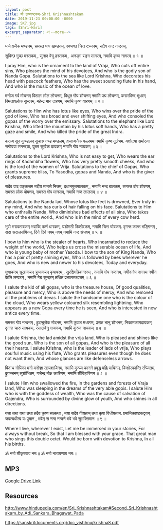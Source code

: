 ```yaml
---
layout: post
title: श्री कृष्णाष्टकम्-Shri Krishnashtakam
date: 2019-11-23 00:00:00 -0000
image: SK7.jpg
tags: [Shri-Hari]
excerpt_separator: <!--more-->
---
```

<!--more-->

भजे व्रजैक मण्डनम्, समस्त पाप खण्डनम्,
स्वभक्त चित्त रञ्जनम्, सदैव नन्द नन्दनम्,

सुपिन्छ गुच्छ मस्तकम् , सुनाद वेणु हस्तकम् ,
अनङ्ग रङ्ग सागरम्, नमामि कृष्ण नागरम् ॥ १ ॥

I pray Him, who is the ornament to the land of Vraja,
Who cuts off entire sins,
Who pleases the mind of his devotees,
And who is the godly son of Nanda Gopa.
Salutations to the sea like Lord Krishna,
Who decorates his head with peacock feathers,
Who has the sweet sounding flute in his hand,
And who is the music of the ocean of love.

मनोज गर्व मोचनम् विशाल लोल लोचनम्,
विधूत गोप शोचनम् नमामि पद्म लोचनम्,
करारविन्द भूधरम् स्मितावलोक सुन्दरम्,
महेन्द्र मान दारणम्, नमामि कृष्ण वारणम् ॥ २ ॥



Salutations to Him who has lotus like eyes,
Who wins over the pride of the god of love,
Who has broad and ever shifting eyes,
And who consoled the gopas of the worry over the emissary.
Salutations to the elephant like Lord Krishna,
Who lifted the mountain by his lotus soft hands,
Who has a pretty gaze and smile,
And who killed the pride of the great Indra.

कदम्ब सून कुण्डलम् सुचारु गण्ड मण्डलम्,
व्रजान्गनैक वल्लभम नमामि कृष्ण दुर्लभम.
यशोदया समोदया सगोपया सनन्दया,
युतम सुखैक दायकम् नमामि गोप नायकम् ॥ ३ ॥

Salutations to the Lord Krishna,
Who is not easy to get,
Who wears the ear rings of Kadambha flowers,
Who has very pretty smooth cheeks,
And who is the lord of the women of Vrija.
Salutations to the chief of Gopas,
Who grants supreme bliss,
To Yasodha, gopas and Nanda,
And who is the giver of pleasures.

सदैव पाद पङ्कजम मदीय मानसे निजम्,
दधानमुत्तमालकम् , नमामि नन्द बालकम्,
समस्त दोष शोषणम्, समस्त लोक पोषणम्,
समस्त गोप मानसम्, नमामि नन्द लालसम् ॥ ४ ॥


Salutations to the Nanda lad,
Whose lotus like feet is drowned,
Ever truly in my mind,
And who has curls of hair falling on his face.
Salutations to Him who enthralls Nanda,
Who diminishes bad effects of all sins,
Who takes care of the entire world.,
And who is in the mind of every cow herd.


भुवो भरावतारकम् भवाब्दि कर्ण धारकम्,
यशोमती किशोरकम्, नमामि चित्त चोरकम्.
दृगन्त कान्त भङ्गिनम् , सदा सदालसंगिनम्,
दिने दिने नवम् नवम् नमामि नन्द संभवम् ॥ ५ ॥




I bow to him who is the stealer of hearts,
Who incarnated to reduce the weight of the world,
Who helps us cross the miserable ocean of life,
And who is young baby of mother Yasoda.
I bow to the son of King Nanda,
Who has a pair of pretty shining eyes,
Who is followed by bees wherever he goes,
And who is new and newer to his devotees,
Today and everyday.


गुणाकरम् सुखाकरम् क्रुपाकरम् कृपापरम् ,
सुरद्विषन्निकन्दनम् , नमामि गोप नन्दनम्.
नवीनगोप नागरम नवीन केलि लम्पटम् ,
नमामि मेघ सुन्दरम् तथित प्रभालसथ्पतम् ॥ ६ ॥

I salute the kid of all gopas, who is the treasure house,
Of good qualities, pleasure and mercy,
Who is above the needs of mercy,
And who removed all the problems of devas.
I salute the handsome one who is the colour of the cloud,
Who wears yellow coloured silk resembling lightning,
Who appears as a new Gopa every time he is seen,
And who is interested in new antics every time.

समस्त गोप नन्दनम् , ह्रुदम्बुजैक मोदनम्,
नमामि कुञ्ज मध्यगम्, प्रसन्न भानु शोभनम्.
निकामकामदायकम् दृगन्त चारु सायकम्,
रसालवेनु गायकम, नमामि कुञ्ज नायकम् ॥ ७ ॥

I salute Krishna, the lad amidst the vrija land,
Who is pleased and shines like the good sun,
Who is the son of all gopas,
And who is the pleasure of all their hearts.
I salute Krishna, who is the leader of lads of vrija,
Who plays soulful music using his flute,
Who grants pleasures even though he does not want them,
And whose glances are like defenseless arrows.

विदग्ध गोपिका मनो मनोज्ञा तल्पशायिनम्,
नमामि कुञ्ज कानने प्रवृद्ध वह्नि पायिनम्.
किशोरकान्ति रञ्जितम, द्रुगन्जनम् सुशोभितम,
गजेन्द्र मोक्ष कारिणम, नमामि श्रीविहारिणम ॥ ८ ॥

I salute Him who swallowed the fire,
In the gardens and forests of Vraja land,
Who was sleeping in the dreams of the very able gopis.
I salute Him who is with the goddess of wealth,
Who was the cause of salvation of Gajendra,
Who is surrounded by divine glow of youth,
And who shines in all directions.

यथा तथा यथा तथा तदैव कृष्ण सत्कथा ,
मया सदैव गीयताम् तथा कृपा विधीयताम.
प्रमानिकाश्टकद्वयम् जपत्यधीत्य यः पुमान ,
भवेत् स नन्द नन्दने भवे भवे सुभक्तिमान ॥ ९ ॥

Where I live, wherever I exist,
Let me be immersed in your stories,
For always without break,
So that I am blessed with your grace.
That great man who sings this double octet.
Would be born with devotion to Krishna,
In all his births.

ॐ नमो श्रीकृष्णाय नमः॥
ॐ नमो नारायणाय नमः॥

## MP3

[Google Drive Link][Google Drive Link]

[Google Drive Link]: https://drive.google.com/open?id=1nNevBXaC0aDdLxsL_PoKKCJh6Nh_PT79

## Resources

http://www.hindupedia.com/en/Sri_Krishnashtakam#Second_Sri_Krishnashtakam_by_Adi_Sankara_Bhagawat_Pada

https://sanskritdocuments.org/doc_vishhnu/krishna8.pdf
